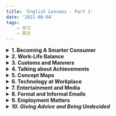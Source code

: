 ```yaml
---
title: 'English Lessons - Part 1'
date: '2021-08-04'
tags:
    - 学习
    - 英文
---
```

<details>
<summary><strong>1. Becoming A Smarter Consumer</strong></summary>
 <br />
 <details>
 <summary>(1) Vocabulary</summary>
 <dl>
  <dt>halo</dt> <dd> - a ring of light</dd>
  <dt>hype</dt> <dd> - extravagant or excessive promotion</dd>
  <dt>unscramble</dt> <dd> - clarify, decode, restore to intelligible  form</dd>
  <dt>incite<dt> <dd> - stir up</dd>
  <dt>bombard</dt> <dd> - keep attacking or pressing with questions and suggestions</dd>
  <dt>landfill site</dt> <dd> - a place used for disposal of garbage</dd>
  <dt>wardrobe</dt> <dd> - a closet or movable cabinet for holding clothes</dd>
  <dt>spring up</dt> <dd> - come into existence</dd>
  <dt>prey on</dt> <dd> - to exploit, victimize, or take advantage of someone</dd>
  <dt>gullible consumers</dt> <dd> - consumers who are too willing to believe and easily tricked</dd>
</dl>
</details>

<details>
<summary>(2) Writing</summary>
<dl>
<dt>What qualities do you usually look for in a product? </dt>
<dd>
<p>Nowadays, consumers are becoming more and more aware of the importance of product quality though they may have different views about what constitute good quality of a product. The following are what I usully look for when deciding to pay for a product.</p>

<p>First, a good product must be able to fulfill a personal need. When I buy a mobile phone, I expect it to enable me to contact my friend whenever I need to.</p>

<p>Second, a good product must be reliable. It is quite irritating that a product you bought ocaasionally failed to do what it is supposed to do.</p>

<p>Third, a product of good quality must be durable and solid. A well-known difference between branded product and conterfeit product is that branded product, which is made of solid material, is much more lasting than fake product that is of inferior quality.</p>

<p>There are some other qualities one can look for in a product, such as serviceability and aesthetics, but the above-mentioned three are the most important qualities I like to see when making a purchase.</p>
</dd>

<dt>Do you think commercials can really affect behavior of buyers? Why or why not?</dt>
<dd>
<p>Businesses have invested considerable resources into advertisement, creating hype and halo around their brands. Although smart consumers figure out various ways to unscramble the magic, commercials remain effective in fluencing consumer behavior.</p>

<p>First of all, consumers are human beings. They are as emotional as they are rational. Marketters can use irrational advertising techniques to exert influence on the emotional side of human characters. For example, a shoe brand can stir up urgence to buy among consumers by advertising a new model that is for market testing purpose as limited edition.</p>

<p>Moreover, various data analysis techniques have made it much easier for markettiers to accurately identify consumer preference than before. With deep understanding of consumer preference, markettiers are able to engineer or optimize commercials in ways that communicate product features more appealingly to targeted audients.</p>

<p>In short, there are many ways by which commercials can really affect consumer behavior. </p>
</dd>

<dt>Do you think the quality of a product depends on how it is advertised? Why or why not?</dt>
<dd>  
<p>In my opinion, a heavily advertised product is likely to be of better quality.</p>

<p>It has been found that many brands have turned to new promotional tactics, focusing commercials more on quality image of brand than on features of its product. A local shoe brand, for example, named its brand as "Everbest", conveying that their quality is <em>always</em> the best in the market. If a business is willing to invest so much in creating a branded image, it is reasonable to believe that the business is serious about product quality and willing to invest efforts in improving product quality.</p>

<p>Additionally, product quality is a multi-demensional concept. Whether ot not a product is of good quality depends on how you define quality. For this reason, a well engineered advertising may educate its targeted group and construct a new way to perceive good product. Take durability of fashion prodcut for example. A fashion brand, which targets at low-income group, advertised its brand as "leading the fast-paced fashion". With such notion in mind, durability will be construed as "uneasy to follow the fast pace of fashion". Instead, consumers will perceive "cheap", which means easy to make change, as the most important quality.</p>
</dd>
</details>
</details>

<details>
<summary><strong>2. Work-Life Balance</strong></summary>
<br />

<details>
<summary>(1) Vocabulary</summary>
<dl>
<dt>disgruntled employees</dt><dd>- unhappy employees who are irritable and may lose their temper easily</dd>
<dt>irritable</dt><dd>- get angry easily</dd>
<dt>lose lose temper</dt><dd>- get anry</dd>
<dt>burn the candle at both ends</dt><dd>- overwork yourself in the morning and at night, come in early for work and bring work home</dd>
<dt>be burnt out</dt><dd>- feel exhausted</dd>
<dt>wear someone out</dt><dd>- make someone very tired</dd>
<dt>get the ball rolling</dt><dd>- get a process started</dd>
<dt>ease up a little</dt><dd>- reduce a little bit effort</dd>
<dt>idle chit-chat</dt><dd>- talk that is informal and irrelevant to work</dd>
<dt>bounce ideas off someone</dt><dd>- share ideas with someone in order to get feedback on them</dd>
<dt>to be left to your own devices</dt><dd>- to be allowed to decide what to do by yourself</dd>
<dt>make concession</dt><dd>- to give or allow something in order to end an argument or conflict</dd>
<dt>commute to work</dt><dd>- a regular journey from home to workplace</dd>
<dt>juggle work with other tasks</dt><dd>- do work and other jobs at the same time, multi-task</dd>
<dt>skip dinner to finish a task</dt><dd>too busy to take dinner</dd>
</dl>
</details>

<details>
<summary>(2) Speaking</summary>
<dl>
<dt>Tell
me about your experience of being in a place where there was happiness and a
good work-life balance. How
did you feel about it? Why do you
think people feel so overworked or stressed? </dt>
<dd>
<p>I work for a local retail company as a sales manager. My daily routine is to visit the retail outlets and help resolve problems in order for them to hit their monthly targets. This is great because I do not have to clock in and out every day. As there is no clear office hours, I can easily take some time to prepare dinner for my family and schedule appointment when necessary.</p>

<p>Another reason I like the job is that the job is full of challenge. I need to analyse problems, advise team members, and propose business solutions to improve sales revenue. This provides a good opportunity to develop problem-solving, teamwork, and leadership skills. I feel a strong sense of achievement when I see a report that shows great sales performance.</p>

<p>A sales manager tends to be overworked or stressed because they are multi-tasked and often burn candle at both ends. My way to avoid being worn out is to maintain a positive attitude to challenges and to manage time effectively by prioritzing tasks.</p>
</dd>
</dl>
</details>
</details>

<details>
<summary><strong>3. Customs and Manners</strong></summary>
<br />

<details>
<summary>(1) Vocabulary</summary>
<dl>
<dt>finesse</dt><dd>- impressive delicacy and skill</dd>
<dt>etiquette<dt><dd>- the customary code of polite behaviour in society or among members of a particular profession or group</dd>
<dt>enunciate</dt><dd>- say and pronounce clearly</dd>
<dt>rapport</dt><dd>- close and harmonious relationship</dd>
<dt>strike a balance</dt><dd>- choose a moderate stance<dd>
<dt>counterfeit</dt><dd>fake, not genuine</dd>
<dt>attire</dt><dd>- clothes especially fine or formal ones </dd>
<dt>gown</dt><dd>- a long elegant dress worn on formal occasions, wedding gown</dd>
<dt>outfit</dt><dd>- a set of clothes worn together, especially for a particular occasion</dd>
</dl>
</details>

<details>
<summary>(2) Speaking</summary>
<dl>
<dt>Describe table manners in your family. What food is usually eaten every meal in your family?</dt>
<dd>
<p>I am from a Chinese family and the table manner in my family is quite straightforward. To follow good hygiene, we often wash hands before taking dinner. We need to show respect to the seniors, so we often let the most senior members sit and eat first. We are not allowed to use our hands to handle food. If the food is too difficult to be handled by chopstics, we can use spoon or knife instead. Leaving chopstics on the top of bowl means "having finished". Instead, if we put chopstics on the side of bowl, it means "taking a break from eating".</p>

<p>We have a variety of food for dinner. Rice is usually eaten every meal as main food though we occasionally eat noodles and dumplings. In addition, vegetables are also eaten every meal to keep dinners healthy.</p>

<p>Putting chopstics vertically stuck in a bowl of rice is considered as a bad manner because it symbolizes the ritual of incense burning. It is also quite impolite to point chopstics to any other sitting around, because it means you see others as your "dish".</p>
</dd>
</dl>
</details>
</details>

<details>
<summary><strong>4. Talking about Achievements</strong></summary>
<br />
<details>
<summary>(1) Vocabulary</summary>
<dl>
<dt>excel in</dt><dd>- be proficient in; be exceptionally good at</dd>
<dt>align oneself with</dt><dd>- give support to (a person, organization, or cause) </dd>
<dt>My greatest achievement has been ...<dt><dd>- can be used to talk about past achievement</dd>
<dt>What I'm most proud of is ...</dt><dd>- can be used to talk about past achievement</dd>
<dt>stride</dt><dd>- a long and decisive step</dd>
<dt>household duties</dt><dd>- duties of taking care of family</dd>
<dt>prevailing</dt><dd>- current, existing, having most appealing or influence</dd>
<dt>unprecedented</dt><dd>- never done or known before</dd>
<dt>thriving</dt><dd>- prosperous or growing; flourishing</dd>
<dt>the brunt of</dt><dd>- the worst part or chief impact of a specified action</dd>
<dt>child-rearing</dt><dd>- bringing up or caring for a child until they are fully grown</dd>
<dt>conform to</dt><dd>- comply with rules, regulations, or standard</dd>
<dt>pale</dt><dd>- seem or become less important</dd>
<dt>harsh</dt><dd>- cruel or severe</dd>
<dt>be mindful of</dt><dd>- be aware of</dd>
</dl>
</details>

<details>
<summary>(2) Speaking</summary>
<dl>
<dt>What sort of professional achievements have you accomplished?</dt>
<dd>
<p>My greatest professional achievement has been developing up a productive sales force for my company, which resulted in 30% increase in annual sales revenue. This was a great achievement because the company sales had been stagnant for many years before I joined the company.</p>
</dd>
<dt>Did you have to overcome challenges in order to achieve your goals?</dt>
<dd>
<p>I would say it was not easy to achieve that much increase in sales. I had to overcome a number of challenges. </p>
<p>First, there was no budget for me to do advertisement. Second, the sales team was a little bit aged and it was uneasy to hire young people because at that time no young people have interest working in retail line. Last but not least, many of the sales associates were digruntled employees with negative attitude toward work. </p>
<p>To overcome the challenges, I focused my work on developing sales team. I firstly organized a series of training to improve sales and service skills. And at the same time, I tried to instill positive way of thinking into the sales associates. Most importantly, I deviced a variety of incentive programs, which were effective in motivating sales staff. My effort paid off. The company finally saw continuous improvement in sales.</p>
</dd>
<dt>What are most you most proud of?</dt>
<dd>
<p>What I am most proud of is I was promoted to the position of sales operation manager. As mentioned above, I had demonstrated strong ability to develop and lead a team. I had also shown a positive attitude toward work. With strong work ability and positive attitude, I was able to excel in the position and reap the benefits.</p>
</dd>
</dl>
</details>
</details>

<details>
<summary><strong>5. Concept Maps</strong></summary>
<br />
<details>
<summary>(1) Vocabulary</summary>
<dl>
<dt>intangible</dt><dd>- hard to define or measure; vague and abstract</dd>
<dt>photosynthesis</dt><dd>- the process by which green plants and some other organisms use sunlight to synthesize nutrients from carbon dioxide and water</dd>
<dt>colloquial</dt><dd>informal language used in ordinary or familiar conversation </dd>
</dl>
</details>
<details>
<summary>(2) Writing</summary>
<dl>
<dt>Describe the picture you see.</dt>
<dd>
<p>This picture shows a cultural event organized by Indians in a big playground.</p>

<p>On the left, a man with moustache is selling colorful balloons. He is wearing a yellow short-sleeved shirt and an orange checkered skirt. The balloons he is selling are displayed on a tree-like stand beside him.</p>

<p>A woman in front of the salesman just bought two balloons for her son. The boy is wearing a red checkered shirt and a short in black. His left hand is in his mother' hand, and his right hand is holding the two balloons his mother just bought for him. They are walking toward the big event tents located on the up-left corner of the playground.</p>

<p>Beside the big tents, people are queuing up to enter the tents.</p>

<p>Right beside the big tents, there is also a line of smaller tents decorated in different colors. In each of the small tent, there is a vendor inside selling products and services. People are walking along the small tents, browsing the products displayed inside.</p>

<p>Just behind the line of small tents, there is a big wheel with some big tubs attached to its rim.</p>

<p>On the right side of the picture, there is a big, round platform. A very big tree rooted in the center of the platform. The trunk of the tree is quite big, showing that the tree is likely an old tree. The leaves of the tree, however, are still fresh and green.</p>

<p>Beside the tree, a magician is performing magic. The magician is wearing a traditional indian outfit. He really looks like a magician because of his long beards and moustaches. And the prop on his right hand looks quite strange also. A a group of audients in differrent ages are sitting around the platform and watching his performance.</p>

<p>A signage board is standing beside the platform, showing what the performance is about.</p>
</dd>
</dl>
</details>
</details>

<details>
<summary><strong>6. Technology at Workplace</strong></summary>
<br />
<details>
<summary>(1) Vocabulary</summary>
<dl>
<dt>mechanized</dt><dd>- equipped with machines</dd>
<dt>automation</dt><dd>- use of automatic eqipments</dd>
<dt>obsolete</dt><dd>- out of fashion</dd>
<dt>cutting-edge</dt><dd>- highly advanced</dd>
<dt>user-friendly</dt><dd>- easy to use</dd>
</dl>
</details>
<details>
<summary>(2) Writing</summary>
<dl>
<dt>Tom: Hi, welcome to the chat group. What do you think of the future of the voice-activated devices in the workplace?</dt>
<dd>
<p>Me: Hi Tom. Hi everyone. Voice-activation is a cutting-edge technology. It's quite likely that voice-activated devices will be widely used to automate the business processes in workplace. Take retail shop for example, in future we will see voice-activated robots serve customer in shops. And, storemen in warehouse won't have to do physical jobs any longer. They just need to give instructions and the voice-activated robots will carry the instructions out.</p>
</dd>
<dt>Mary: Hi everyone. What is the possibility of technology continuing development?</dt>
<dd>
<p>Me: That's an interesting question. I personally think that if technology continues development, most of the technical and physical jobs will be automated or mechanised. This must be a good news because human being will be free from life-burden and thus having time and resources to develop humanity.</p>
</dd>
</dl>
</details>
</details>

<details>
<summary><strong>7. Entertainment and Media</strong></summary>
<br />
<details>
<summary>(1) Vocabulary</summary>
<dl>
<dt>cast</dt><dd>- assign a part in a play or film</dd>
<dt>poverty-stricken</dt><dd>- seriously affected by poverty</dd>
<dt>stunning</dt><dd>- extremely impressive or attractive </dd>
<dt>beyond the bubble of familiarity</dt><dd>- take on challenges and go beyond the comfort zone</dd>
<dt>nomophobia</dt><dd>- can not live without mobile phone</dd>
<dt>noteworthy</dt><dd>- worth paying attention to</dd>
<dt>level off</dt><dd>- remain at a steady level after falling or rising</dd>
<dt>viable</dt><dd>- capable of working successfully, feasible</dd>
<dt>ban</dt><dd>- officially or legally prohibited</dd>
</dl>
</details>
<details>
<summary>(2) Writing</summary>
<dl>
<dt>Look at the picture and write in 100 words of your thoughts about it.</dt>
<dd>
<p>The picture shows what a passive life style typically looks like.</p>

<p>In the picture, a young man is lying on a sofa with his head propped in the palm of his left hand. He looks bored and dispirited as he keeps switching TV channels with the remote control in the palm of his right hand.</p>

<p>The young man did not (maybe never) cook for himself, but ordered pizza and popcorn from a fast food restaurant. Obviously, he eats neither to keep fit nor for pleasure, but merely to get himself out of hunger. There are some empty beer bottles on the table in front of him. It is likely that he needs beer or alcohol to help alleviate his negative mood.</p>

<p>Probably because he rarely exercises, he is overweight and looks fat. His big tummy remains exposed even he is wearing a large size T shirt.</p>

<p>Living an inactive life style may jeopardize your health. It may cause physical and mental diseases. The best way to avoid being caught in passive life style is to stand up and do something meaningful.</p>
</dd>

<dt>Words about Media</dt>
<dd>

<strong>Words connected to newspaper</strong>
<ul>
<li>Types of newspapers: broadsheet and tabloid</li>
<li>Contents of newspaper: news report, advertisements, critic reviews, editorial opinions</li>
<li>Newspaper jobs: journalist, editor, news analyst, column writer</li>
</ul>

<strong>Words connected to television</strong>
<ul>
  <li>Television technology: liquid crystal display (LCD), high resolution, digital light processing (DLP), curved screen, voice activated TV</li>
  <li>Television programmes: weather broadcasting, news report, news analysis, documentary, TV series, talk shows, fashion shows, sports and recreation, brand advertisement</li>
  <li>People work for television: documentarian, photographer, performer, writer and editor, visual effect artist, cinematographer, custume designer, casting director, sports commentators</li>
</ul>

<strong>Words connected to radio</strong>
<ul>
  <li>Types of radio stations: AM (amplitude modulation) stations, FM (frequency modulation) stations</li>
  <li>Genres of radio programmes: news and current affairs, radio comedy, radio drama and music, dialogues</li>
  <li>People work for radio: news director, announcer, broadcaster, radio station engineer, music director</li>
</ul>

<strong>Words connected to new media / online media</strong>
<ul>
  <li>Types of online media: website, online forum, podcast, blog, email, social networking sites</li>
  <li>Contents shared across online media: infographics, videos, ebooks, podcasts, gifs, images, blog articles, newsletters, online games, product reviews, tweets, webinars, posts</li>
  <li>Users of online media: bloggers, influencers, commentators, marketers</li>
</ul>

<strong>Kinds of news / kinds of news story</strong>
<ul>
  <li>sports news, political news, business news, entertainment news, investigative news</li>
  <li>domestic news, international news, local news</li>
</ul>

<strong>People connected to news and media</strong>
<ul>
<li>journalist, editor, commentator, news analyst, column writer, presenter, broadcaster</li>
  <li>audients, blogger, influencers and followers</li>
</ul>

<strong>Positive words connected to news and media</strong>
<ul>
  <li>informative, educational, insightful, powerful, impactful, transparent</li>
  </ul>

<strong>Negative words connected news and media</strong>
<ul>
  <li>fake news, rumor, gossip, misleading, violence, pornography, brain-washing</li>
  </ul>

</dd>
</dl>
</details>
</details>

<details>
<summary><strong>8. Formal and Informal Emails</strong></summary>
<br />
<details>
<summary>(1) Vocabulary</summary>
<dl>
<dt>subject line</dt><dd>- a line about the topic of an email</dd>
<dt>recipient</dt><dd>- the person whom an email is intended to be sent to</dd>
<dt>courteous</dt><dd>- polite, respectful, and considerate in manner</dd>
<dt>garble</dt><dd>- reproduce in a confused and distorted way</dd>
<dt>cc</dt><dd>- carbon copy</dd>
<dt>bcc</dt><dd>- blind carbon copy</dd>
<dt>unforeseen</dt><dd>- unexpected</dd>
<dt>dismay</dt><dd>- concern and distress caused by something unexpected</dd>
<dt>overdose</dt><dd>- an excessive and dangerous dose of a drug</dd>
<dt>prescription</dt><dd>- an instruction written by a medical practitioner that authorizes a patient to be issued with a medicine or treatment</dd>
<dt>Some formal writing</dt><dd>
- Please send my regards to everyone <br>
- I am writing in response to your ... <br>
- Look forawrd to hearing from you at your earliest convenience <br>
- Please find attached the documents you requested <br>
- Once again, I apologize for causing you any inconvenience <br>
<dt>Some informal writing</dt>
<dd>
- Thank you so much for inviting me to your home yesterday <br>
- Please email me soon <br>
- How're you doing? <br>
- I'm sorry we haven't been in touch for such a long time <br>
- I thought I'd drop you a line rather than call <br>
  </dd>
</dl>
</details>
<details>
<summary>(2) Writing</summary>
<dl>
<dt>Write an email about a problem you encountered after you bought an electronic/electrical item from a retail or an online store. Use the model in C2 Activity 1 and the questions below to help you.
</dt>
<dd>
From: yzc@gmail.com <br>
To: customerservice@electroX.com.sg <br>
Subject: Defective vacuum cleaner received (order #435231) <br>

<hr />

<p>Dear person-in-charge,</p>

<p>On 5th of July 2021 I purchased a desktop computer (iMac v.11, order #839412345)  at your retail shop in Waterway Point shopping mall. And, I received the computer this afternoon. </p>

<p>Unfortunately, the computer has not performed well because the screen keeps flickering. And, the key of P on the keyboard is not clickable at all.</p>

<p>To solve the problem, I would like to request for a refund. The receipt and delivery order are attached for your reference.</p>

<p>I look forward to your prompt reply. You can contact me at my mobile phone number at 92783375.</p>



<p>Yours faithfully,</p>

John C
</dd>
<dt>You will be attending a business seminar next week. You found out your friend Jamie will be attending too. Write an informal email to her.</dt>
<dd>
From: yzc@gmail.com <br>
To: jamie@gmail.com <br>
Subject: Attending business seminar together <br>

<hr />

Hi Jamie,

Long time no see! How are you?

I came across you are attending the seminar on "Change Management and Business Adaptability" next week. I am also invited to attend the seminar.

What a good chance to meet up!! I'd love to have coffee together with you after the seminar.

Please confirm your attendance. I will be waiting for you at the main entrance. 

Look forward to seeing you again.

Much love,

John

</dd>
<dt>You are the head of the department. Your staff Peter Lee will be organizing the upcoming customer-solution conference. Write an email to the staff. Inform them that Peter is in charge, and to attend a meeting with him to discuss the details of the conference.
</dt>
<dd>
From: yzc@abc.com.sg <br>
To: myteam@abc.com.sg <br>
Subject: About the upcoming Customer-Solution Conference <br>

<hr />

Dear All,

I am pleased to announce that the customer-solution conference will be held on 27th of October 2021 and Peter Lee is the person in charge of organizing the conference. 

In order to make a good preparation for the coming event, I need all of you to attend a meeting with Peter Lee, discussing the details of the upcoming conference. The meeting is arranged as below:

1. Topic: Details of Customer-Solution Conference
2. Date: 2nd of October (Tuesday)
3. Time: 2:00 PM
4. Venue: Meeting room

Please attend the meeting punctually and feel free to share your ideas at the meeting.

Cheers.

Yours faithfully,
John

</dd>
</dl>
</details>

<details>
<summary>(3) 4-Point Plan for eMail Content</summary>
<dl>
<dt>1. Introduction</dt><dd>Briefly describe why you are writing the email.</dd>
<dt>2. Details</dt><dd>Write the content or message that you want to say. Use paragraphs and graphic devices to make the message clear. Take note of the essential details such as who, what, where, when, why, and how.
<dt>3. Response or Action</dt><dd>List the action you request or need to take. Use paragraphs and graphic devices if necessary.
<dt>4. Conclusion</dt><dd>Summarize and close the subject.</dd>
</dl>
</details>
</details>

<details>
<summary><strong>9. Employment Matters</strong></summary>
<br />
<details>
<summary>(1) Vocabulary</summary>
<dl>
<dt>devastate</dt><dd>- destroy or ruin</dd>
<dt>unnerve</dt><dd>- make someone lose courage or confidence</dd>
<dt>erosion</dt><dd>- gradual destruction</dd>
<dt>emabrk on</dt><dd>- start</dd>
<dt>mediation</dt><dd>- resolve disputes</dd>
<dt>have solid experience in all dimensions of the job</dt><dd>- have thorough knowledge about the job</dd>
<dt>stifle</dt><dd>- prevent or constrain (an activity or idea)</dd>
<dt>nasty</dt><dd>- very bad or unpleasant</dd>
<dt>wear off</dt><dd>- lose effectiveness or intensity</dd>
<dt>toddler</dt><dd>- young child who is just beginning to walk</dd>
<dt>tuck into</dt><dd>- eat food heartily</dd>
<dt>blow up</dt><dd>- explode; lose one's temper</dd>
<dt>crib</dt><dd>- bed for a small baby</dd>
<dt>tantrum</dt><dd>- an uncontrolled outburst of anger or frustration, typically in a child</dd>
<dt>put someone on hold</dt><dd>- delay</dd>
</details>
<details>
<summary>(2) Writing</summary>
<dl>
<p><em>The Chow family is on vacation. They are staying in Hawii for five days. They rented a hotel room on the beach in Maui. Everyone is excited. The kids want to go on a submarine tour and see the fish in the Pacific Ocean. Mrs. Chow wants to go shopping and take a sunrise tour of Haleakaia Crater. Mr. Chow wants the family to go hiking in the morning, visit Musems in the afternoon, and have a barbecue on the beach in the evening. He is worried about spending too much money. Mrs. Chow thinks her husband worries too much about money. She wants him to relax and forgot about money while they are on vacation.<em></p>

<dt>What should Mrs. Chow do? How can she solve her problem?</dt>
<dd>
<p>Mr. Chow seems to be in a dilemma. On the one hand, he wants his family to have a wonderful vacation; but on the other hand, he is afraid to spend too much.</p>

<p>If I were Mrs. Chow, I would tell Mr. Chow that we should prioritize happiness over others while on vacation. We don't have to worry about spending too much because we can save money by spending smarter. We can list out all the items that each everyone of us wants to do. After assessing the price-benefit ratio of the items, we can remove some items with lower value from the list. Moreover, as the room we rented has a kitchen, we can prepare food by ourselves before going out. Additionally, we can plan our trip route and use public transportation instead of taking taxi. Lastly, we can reschedule our trip and avoid visiting the popular sites on weekends when the fees are higher.</p>

<p>In short, Mrs. Chow can solve her problem by discussing with her family for an optimal trip plan.</p>
</dd>
<hr >
<p><em>Marty drives a cab in New York City. He works six days a week from 5:30am to 5:30pm. He doesnot always get to eat when he's hungry or go to the restroom when he needs to go. Driving a cab is difficult. Traffic in the city is often slow and there are many accidents and construction sites drivers have to go around. Driving a cab is also dangerous. When it rains or snows the roads are slippery. Sometimes criminals steal the cab driver's money. Most of Marty's passengers are nice. They tip him twenty percent of the cab fare. Marty likes his job, but lately he has been feeling tired from working twelve hour shifts. Many of his passengers are tourists, and they like to talk a lot. Unfortunately, Marty is seldom in the mood to talk any more. It's hard to be friendly everyday.</em></p>
<dt>What should Marty do? How can he solve his problem?</dt>
<dd>

Marty seems to be in a dilemma. He likes to be a cab driver but he is overworked and no longer be able to get a sense of satisfaction on the job. 

If I were Marty, I would re-skill myself and seek to transition to new job. Actually, I am quite pessimistic about the future of cab driver job. News report on technology has it that driverless vehicles are already in production. With autonomous vehicles taking over driving, cab driver as a job is bound to disappear sooner or later. 

The arrival of autonomous vehicles, however, will also create new job opportunities while transforming the traditional. For instance, with taxi service being replaced by driverless cars, there must be increasing demand for driverless vehicle dispatchers and safety maintenance technicians. 

Drivers like Marty do not have to feel like in a quandary. They can take training courses, retool their skillset, and get themselves ready to embrace the new opportunities.
</dd>
</dl>
</details>
</details>

<details>
<summary><strong>10. Giving Advice and Being Undecided</strong></summary>
<br />


<details>
<summary>(1) Vocabulary</summary>
<dl>
<dt>chill out</dt><dd>- relax</dd>
<dt>turn down</dt><dd>- reject</dd>
<dt>work out</dt><dd>- end well</dd>
<dt>carry on</dt><dd>- continue</dd>
<dt>gut feeling</dt><dd>- feeling based on intuition, instinctive feeling</dd>
<dt>opportunity of a lifetime</dt><dd>opportunity that is rare or unique</dd>
<dt>in two minds</dt><dd></dd>
<dt>be torn as to what to do</dt><dd></dd>
<dt>waver in one's decision</dt><dd></dd>
<dt>backtrack on one's decision</dt><dd></dd>
<dt>take a huge leap of faith to trust someone</dt><dd></dd>
<dt>take the plunge and throw in the towl</dt><dd></dd>
<dt>in a quandary</dt><dd></dd>
<dt>dwell on something</dt><dd>- keep thinking on something</dd>
<dt>between a rock and a hard place</dt><dd></dd>
<dt>be at one's wit end</dt><dd></dd>
<dt>sell like hotcakes</dt><dd></dd>

</dl>
</details>

<details>
<summary>(2) Speaking</summary>
<dl>
<dt>After thinking about their job offer, you have decided to reject the offer. Tell the company which proposed the offer to you, about your decision.</dt>
<dd>Thank you for offer me the role of operation manager. But I decided to turn it down, because I had accepted a position with another company. I enjoyed our conversations and appreciated your taking time to interview me. Thank you so much for your consideration.</dd>
<dt>Describe a situation that led you to have to make a difficult choice. How did you feel about it? What are important factors to think about before making a decision?</dt>
<dd>

Mr. Jackson is a salesperson in my sales team. One day, his supervisor complained to me that he could not work with Jackson any longer. This is not the first time I received complaint about Jackson's bad work attitude. Actually his recalcitrance has caused a lot of troubles and been a source of complaints.

However, to sack him or to keep him is not an easy decision to make because Jackson is unquestionably brilliant in sales. I feel like I am between a rock and a hard place. If I kick him out, the outlet sales will drop. If I keep him in, the teamwork will be impaired.

To get out of the dilemma, I saught advice from my boss. He told me that, "Nobody is irreplaceable. Brilliant jerks are costly. If you tolerate them, the cost to effective teamwork will become unacceptably high."

I have to say, my boss's advice is insighful and helpful.
</dd>
</dl>
</details>
<details>
<summary>(3) Writing</summary>
<dl>
<dt>Hello, Thanks for coming for this interview. Can you state what your main skills are?</dt>
<dd>
<p>Thank you for the opportunity. As a candidate, here is what I can immediately bring to the table. First of all, I am a great problem solver. I have shown strong ability to identify problem through data analysis. I have been able to develop detailed plan for selected solution. And, I have worked hard to ensure successful implementation of the plan.</p>

<p>I am also good at developing sales force. I am able to identify and recruit talented sales associates. In addition, I have showcased my exceptional skills in coaching and training sales staff.</p>
</dd>
<dt>Welcome. Can you tell us what you have been doing in the last three years?</dt>
<dd>
I am confident that my previous experience will help me with this new challenge. In the last three years, I have worked for ABC company as an operation manager. This gave me opportunitiy to formulate operational objectives, oversee inventory and warehouse efficiency, manage budgets and forecasts, as well as monitor sales performance. This experience have equipped me with strong leadership ability, which is a must-have for anyone who wants to be successful in this position.
</dd>
<dt>Why do you think you will be the best person for this job?</dt>
<dd>
 My skillset is a perfect match for the job requirements. In particular, my leadership skills and managerial experience make me a good fit for this position. At my last job, for example, I managed a team of fourty employees. Under my leadership, the sales revenue has increased 20 percent, which breaks historical record of the company. I can bring my success and experience to this job.
</dd>
</dl>
</details>
</details>



